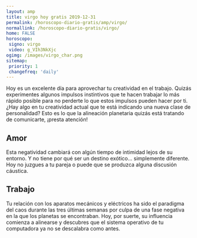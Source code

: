 ```yaml
---
layout: amp
title: virgo hoy gratis 2019-12-31 
permalink: /horoscopo-diario-gratis/amp/virgo/
normallink: /horoscopo-diario-gratis/virgo/
home: FALSE
horoscopo:
 signo: virgo
 video: g_VIh3NkXjc
ogimg: /images/virgo_char.png
sitemap:
 priority: 1
 changefreq: 'daily'
---
```



Hoy es un excelente día para aprovechar tu creatividad en el trabajo. Quizás experimentes algunos impulsos instintivos que te hacen trabajar lo más rápido posible para no perderte lo que estos impulsos pueden hacer por ti. ¿Hay algo en tu creatividad actual que te está indicando una nueva clase de personalidad? Esto es lo que la alineación planetaria quizás está tratando de comunicarte, ¡presta atención!

## Amor

Esta negatividad cambiará con algún tiempo de intimidad lejos de su entorno. Y no tiene por qué ser un destino exótico... simplemente diferente. Hoy no juzgues a tu pareja o puede que se produzca alguna discusión cáustica.

## Trabajo

Tu relación con los aparatos mecánicos y eléctricos ha sido el paradigma del caos durante las tres últimas semanas por culpa de una fase negativa en la que los planetas se encontraban. Hoy, por suerte, su influencia comienza a alinearse y descubres que el sistema operativo de tu computadora ya no se descalabra como antes.